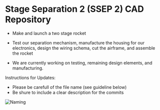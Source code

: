 # Stage Separation 2 (SSEP 2) CAD Repository

- Make and launch a two stage rocket

- Test our separation mechanism, manufacture the housing for our electronics, design the wiring schema, cut the airframe, and assemble the rocket

- We are currently working on testing, remaining design elements, and manufacturing.

Instructions for Updates:

- Please be carefull of the file name (see guideline below)
- Be shure to include a clear description for the commits


![Naming](https://i.postimg.cc/XqzX0rFm/Naming-CADParts.png)
